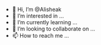 - 👋 Hi, I’m @Alisheak
- 👀 I’m interested in ...
- 🌱 I’m currently learning ...
- 💞️ I’m looking to collaborate on ...
- 📫 How to reach me ...

<!---
Alisheak/Alisheak is a ✨ special ✨ repository because its `README.md` (this file) appears on your GitHub profile.
You can click the Preview link to take a look at your changes.
--->
